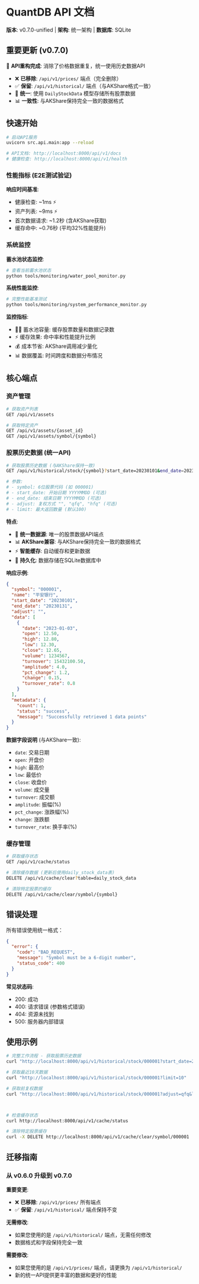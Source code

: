 # QuantDB API 文档

**版本**: v0.7.0-unified | **架构**: 统一架构 | **数据库**: SQLite

## 重要更新 (v0.7.0)

🎉 **API重构完成**: 消除了价格数据重复，统一使用历史数据API

- ❌ **已移除**: `/api/v1/prices/` 端点（完全删除）
- ✅ **保留**: `/api/v1/historical/` 端点（与AKShare格式一致）
- 🔄 **统一**: 使用 `DailyStockData` 模型存储所有股票数据
- 📊 **一致性**: 与AKShare保持完全一致的数据格式

## 快速开始

```bash
# 启动API服务
uvicorn src.api.main:app --reload

# API文档: http://localhost:8000/api/v1/docs
# 健康检查: http://localhost:8000/api/v1/health
```

### 性能指标 (E2E测试验证)

**响应时间基准**:
- 健康检查: ~1ms ⚡
- 资产列表: ~9ms ⚡
- 首次数据请求: ~1.2秒 (含AKShare获取)
- 缓存命中: ~0.76秒 (平均32%性能提升)

### 系统监控

**蓄水池状态监控**:
```bash
# 查看当前蓄水池状态
python tools/monitoring/water_pool_monitor.py
```

**系统性能监控**:
```bash
# 完整性能基准测试
python tools/monitoring/system_performance_monitor.py
```

**监控指标**:
- 🏊‍♂️ 蓄水池容量: 缓存股票数量和数据记录数
- ⚡ 缓存效果: 命中率和性能提升比例
- 💰 成本节省: AKShare调用减少量化
- 📊 数据覆盖: 时间跨度和数据分布情况

## 核心端点

### 资产管理

```bash
# 获取资产列表
GET /api/v1/assets

# 获取特定资产
GET /api/v1/assets/{asset_id}
GET /api/v1/assets/symbol/{symbol}
```

### 股票历史数据 (统一API)

```bash
# 获取股票历史数据 (与AKShare保持一致)
GET /api/v1/historical/stock/{symbol}?start_date=20230101&end_date=20231231

# 参数:
# - symbol: 6位股票代码 (如 000001)
# - start_date: 开始日期 YYYYMMDD (可选)
# - end_date: 结束日期 YYYYMMDD (可选)
# - adjust: 复权方式 "", "qfq", "hfq" (可选)
# - limit: 最大返回数量 (默认100)
```

**特点**:
- 🔄 **统一数据源**: 唯一的股票数据API端点
- 📊 **AKShare兼容**: 与AKShare保持完全一致的数据格式
- ⚡ **智能缓存**: 自动缓存和更新数据
- 💾 **持久化**: 数据存储在SQLite数据库中

**响应示例**:
```json
{
  "symbol": "000001",
  "name": "平安银行",
  "start_date": "20230101",
  "end_date": "20230131",
  "adjust": "",
  "data": [
    {
      "date": "2023-01-03",
      "open": 12.50,
      "high": 12.80,
      "low": 12.30,
      "close": 12.65,
      "volume": 1234567,
      "turnover": 15432100.50,
      "amplitude": 4.0,
      "pct_change": 1.2,
      "change": 0.15,
      "turnover_rate": 0.8
    }
  ],
  "metadata": {
    "count": 1,
    "status": "success",
    "message": "Successfully retrieved 1 data points"
  }
}
```

**数据字段说明** (与AKShare一致):
- `date`: 交易日期
- `open`: 开盘价
- `high`: 最高价
- `low`: 最低价
- `close`: 收盘价
- `volume`: 成交量
- `turnover`: 成交额
- `amplitude`: 振幅(%)
- `pct_change`: 涨跌幅(%)
- `change`: 涨跌额
- `turnover_rate`: 换手率(%)





### 缓存管理

```bash
# 获取缓存状态
GET /api/v1/cache/status

# 清除缓存数据 (更新后使用daily_stock_data表)
DELETE /api/v1/cache/clear?table=daily_stock_data

# 清除特定股票的缓存
DELETE /api/v1/cache/clear/symbol/{symbol}
```

## 错误处理

所有错误使用统一格式：

```json
{
  "error": {
    "code": "BAD_REQUEST",
    "message": "Symbol must be a 6-digit number",
    "status_code": 400
  }
}
```

**常见状态码**:
- 200: 成功
- 400: 请求错误 (参数格式错误)
- 404: 资源未找到
- 500: 服务器内部错误

## 使用示例

```bash
# 完整工作流程 - 获取股票历史数据
curl "http://localhost:8000/api/v1/historical/stock/000001?start_date=20230101&end_date=20230131"

# 获取最近10天数据
curl "http://localhost:8000/api/v1/historical/stock/000001?limit=10"

# 获取前复权数据
curl "http://localhost:8000/api/v1/historical/stock/000001?adjust=qfq&limit=20"



# 检查缓存状态
curl http://localhost:8000/api/v1/cache/status

# 清除特定股票缓存
curl -X DELETE http://localhost:8000/api/v1/cache/clear/symbol/000001
```

## 迁移指南

### 从 v0.6.0 升级到 v0.7.0

**重要变更**:
- ❌ **已移除**: `/api/v1/prices/` 所有端点
- ✅ **保留**: `/api/v1/historical/` 端点保持不变

**无需修改**:
- 如果您使用的是 `/api/v1/historical/` 端点，无需任何修改
- 数据格式和字段保持完全一致

**需要修改**:
- 如果您使用的是 `/api/v1/prices/` 端点，请更换为 `/api/v1/historical/`
- 新的统一API提供更丰富的数据和更好的性能
